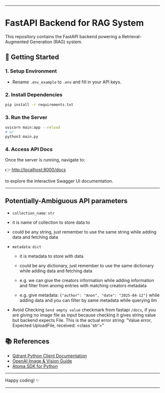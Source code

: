 
---

# FastAPI Backend for RAG System

This repository contains the FastAPI backend powering a Retrieval-Augmented Generation (RAG) system.

## 🚀 Getting Started

### 1. Setup Environment
- Rename `.env_example` to `.env` and fill in your API keys.

### 2. Install Dependencies
```bash
pip install -r requirements.txt
```

### 3. Run the Server
```bash
uvicorn main:app --reload
# or
python3 main.py
```

### 4. Access API Docs
Once the server is running, navigate to:

👉 [http://localhost:8000/docs](http://localhost:8000/docs)

to explore the interactive Swagger UI documentation.

---

## Potentially-Ambiguous API parameters
- `collection_name`: `str`
 - it is name of collection to store data to
 - could be any string, just remember to use the same string while adding data and fetching data

- `metadata`: `dict`
  - it is metadata to store with data
  - could be any dictionary, just remember to use the same dictionary while adding data and fetching data

  - e.g. we can give the creators information while adding information and filter from anomg entries with matching creators metadata
  - e.g. give metadata: `{"author": "Anon", "date": "2025-04-12"}` while adding data and you can filter by same metadata while querying llm

 - Avoid Checking `Send empty value` checkmark from fastapi `/docs`, if you are giving no image file as input because checking it gives string value but backend expects File. This is the actual error string: "Value error, Expected UploadFile, received: <class 'str'>"

## 📚 References

- [Qdrant Python Client Documentation](https://python-client.qdrant.tech/)
- [OpenAI Image & Vision Guide](https://platform.openai.com/docs/guides/images?api-mode=responses&format=url)
- [Atoma SDK for Python](https://github.com/atoma-network/atoma-sdk-python)

---

Happy coding! ✨

---
